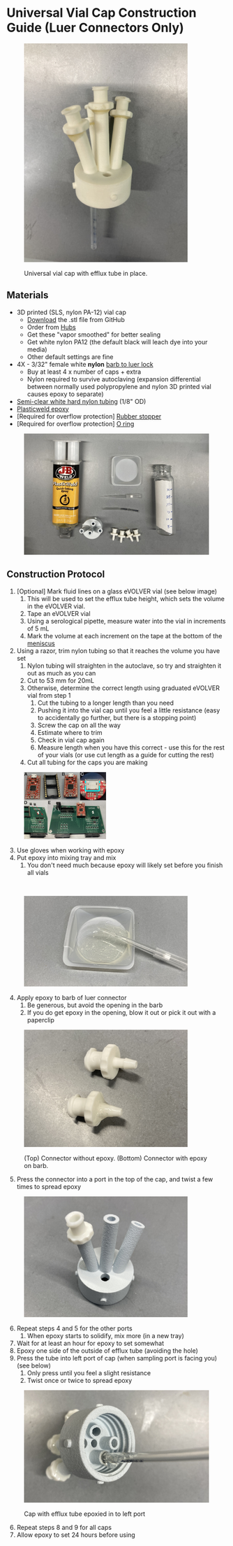 # Universal Vial Cap Construction Guide (Luer Connectors Only)

<figure><img src="../../.gitbook/assets/2025-04-01 12.33.33.jpg" alt="" width="375"><figcaption><p>Universal vial cap with efflux tube in place.</p></figcaption></figure>

## Materials

* 3D printed (SLS, nylon PA-12) vial cap
  * [Download](https://github.com/FYNCH-BIO/hardware/blob/master/Smart%20Sleeve/vial_cap/4port_needle_or_luer/vial_cap_universal_v1.STL) the .stl file from GitHub
  * Order from [Hubs](https://hubs.com/)
  * Get these "vapor smoothed" for better sealing
  * Get white nylon PA12 (the default black will leach dye into your media)
  * Other default settings are fine
* 4X - 3/32" female white **nylon** [barb to luer lock](https://www.mcmaster.com/51525K212/)
  * Buy at least 4 x number of caps + extra
  * Nylon required to survive autoclaving (expansion differential between normally used polypropylene and nylon 3D printed vial causes epoxy to separate)
* [Semi-clear white hard nylon tubing](https://www.mcmaster.com/9685T1/) (1/8" OD)&#x20;
* [Plasticweld epoxy](https://www.mcmaster.com/7605A5/)
* \[Required for overflow protection] [Rubber stopper ](https://www.mcmaster.com/9277K37/)
* \[Required for overflow protection] [O ring](https://www.mcmaster.com/1171N163/)

<figure><img src="../../.gitbook/assets/2025-02-06 13.52.35 (1).jpg" alt=""><figcaption></figcaption></figure>

## Construction Protocol

1. \[Optional] Mark fluid lines on a glass eVOLVER vial (see below image)
   1. This will be used to set the efflux tube height, which sets the volume in the eVOLVER vial.
   2. Tape an eVOLVER vial
   3. Using a serological pipette, measure water into the vial in increments of 5 mL
   4. Mark the volume at each increment on the tape at the bottom of the [meniscus](https://en.wikipedia.org/wiki/Meniscus_\(liquid\))
2. Using a razor, trim nylon tubing so that it reaches the volume you have set
   1. Nylon tubing will straighten in the autoclave, so try and straighten it out as much as you can
   2. Cut to 53 mm for 20mL
   3. Otherwise, determine the correct length using graduated eVOLVER vial from step 1
      1. Cut the tubing to a longer length than you need
      2. Pushing it into the vial cap until you feel a little resistance (easy to accidentally go further, but there is a stopping point)
      3. Screw the cap on all the way
      4. Estimate where to trim
      5. Check in vial cap again
      6. Measure length when you have this correct - use this for the rest of your vials (or use cut length as a guide for cutting the rest)
   4. Cut all tubing for the caps you are making

<figure><img src="../../.gitbook/assets/image (1) (3) (1).png" alt="" width="188"><figcaption></figcaption></figure>

3. Use gloves when working with epoxy
4. Put epoxy into mixing tray and mix
   1. You don't need much because epoxy will likely set before you finish all vials

<figure><img src="../../.gitbook/assets/image (70).png" alt="" width="375"><figcaption></figcaption></figure>

<figure><img src="../../.gitbook/assets/2025-02-06 14.00.22.jpg" alt="" width="375"><figcaption></figcaption></figure>

4. Apply epoxy to barb of luer connector
   1. Be generous, but avoid the opening in the barb
   2. If you do get epoxy in the opening, blow it out or pick it out with a paperclip

<figure><img src="../../.gitbook/assets/2025-02-06 14.06.36.jpg" alt="" width="375"><figcaption><p>(Top) Connector without epoxy. (Bottom) Connector with epoxy on barb.</p></figcaption></figure>

5. Press the connector into a port in the top of the cap, and twist a few times to spread epoxy

<figure><img src="../../.gitbook/assets/2025-02-06 14.07.25.jpg" alt="" width="375"><figcaption></figcaption></figure>

6. Repeat steps 4 and 5 for the other ports
   1. When epoxy starts to solidify, mix more (in a new tray)
7. Wait for at least an hour for epoxy to set somewhat
8. Epoxy one side of the outside of efflux tube (avoiding the hole)
9. Press the tube into left port of cap (when sampling port is facing you) (see below)
   1. Only press until you feel a slight resistance
   2. Twist once or twice to spread epoxy

<figure><img src="../../.gitbook/assets/2025-02-06 16.18.13 (1).jpg" alt=""><figcaption><p>Cap with efflux tube epoxied in to left port</p></figcaption></figure>

6. Repeat steps 8 and 9 for all caps
7. Allow epoxy to set 24 hours before using
